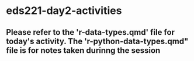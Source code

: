 # eds221-day2-activities

## **Please refer to the 'r-data-types.qmd' file for today's activity. The 'r-python-data-types.qmd" file is for notes taken durinng the session**

